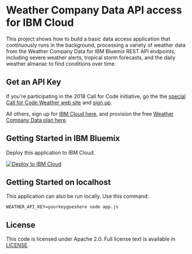 # Weather Company Data API access for IBM Cloud

This project shows how to build a basic data access application that continuously runs in the background, processing a variety of weather data from the Weather Company Data for IBM Bluemix REST API endpoints, including severe weather alerts, tropical storm forecasts, and the daily weather almanac to find conditions over time.

## Get an API Key

If you're participating in the 2018 Call for Code initiative, go the the [special Call for Code Weather web site](https://callforcode.weather.com/) and [sign up](https://callforcode.weather.com/register).

All others, sign up for [IBM Cloud here](https://console.bluemix.net/), and provision the free [Weather Company Data plan here](https://console.bluemix.net/catalog/services/weather-company-data).  

## Getting Started in IBM Bluemix

Deploy this application to IBM Cloud.

[![Deploy to IBM Cloud](https://bluemix.net/deploy/button.png)](https://bluemix.net/deploy?repository=https://github.com/codait-advocates/weather-api-nodejs.git)

## Getting Started on localhost

This application can also be run locally. Use this command:

`WEATHER_API_KEY=yourkeygoeshere node app.js`



## License

This code is licensed under Apache 2.0. Full license text is available in [LICENSE](https://github.com/Call-for-Code/weather-api-nodejs/tree/master/LICENSE).
